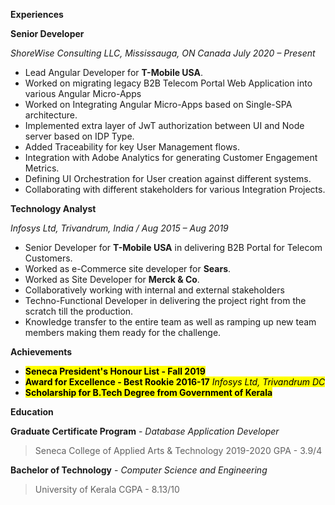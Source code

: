 
**Experiences**

**Senior Developer**

_ShoreWise Consulting LLC, Mississauga, ON Canada July 2020 – Present_

- Lead Angular Developer for **T-Mobile USA**.
- Worked on migrating legacy B2B Telecom Portal Web Application into various Angular Micro-Apps
- Worked on Integrating Angular Micro-Apps based on Single-SPA architecture.
- Implemented extra layer of JwT authorization between UI and Node server based on IDP Type.
- Added Traceability for key User Management flows.
- Integration with Adobe Analytics for generating Customer Engagement Metrics.
- Defining UI Orchestration for User creation against different systems.
- Collaborating with different stakeholders for various Integration Projects.

**Technology Analyst**

_Infosys Ltd, Trivandrum, India / Aug 2015 – Aug 2019_

- Senior Developer for **T-Mobile USA** in delivering B2B Portal for Telecom Customers.
- Worked as e-Commerce site developer for **Sears**.
- Worked as Site Developer for **Merck & Co**.
- Collaboratively working with internal and external stakeholders
- Techno-Functional Developer in delivering the project right from the scratch till the production.
- Knowledge transfer to the entire team as well as ramping up new team members making them ready for the challenge.

**Achievements**
- <mark>**Seneca President's Honour List - Fall 2019**</mark>
- <mark>**Award for Excellence - Best Rookie 2016-17** _Infosys Ltd, Trivandrum DC_</mark>
- <mark>**Scholarship for B.Tech Degree from Government of Kerala**</mark>

**Education**

**Graduate Certificate Program** - _Database Application Developer_
> Seneca College of Applied Arts & Technology 2019-2020
> GPA - 3.9/4

**Bachelor of Technology** - _Computer Science and Engineering_
> University of Kerala
> CGPA - 8.13/10
